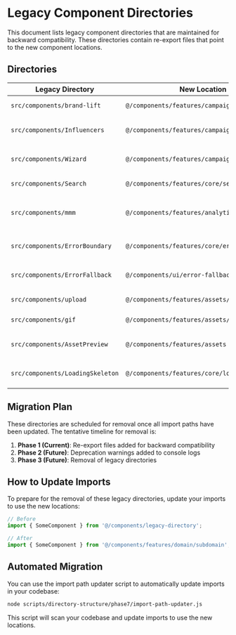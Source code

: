 # Legacy Component Directories

This document lists legacy component directories that are maintained for backward compatibility.
These directories contain re-export files that point to the new component locations.

## Directories

| Legacy Directory                 | New Location                                  | Description                       |
| -------------------------------- | --------------------------------------------- | --------------------------------- |
| `src/components/brand-lift`      | `@/components/features/campaigns/brand-lift`  | Brand lift components             |
| `src/components/Influencers`     | `@/components/features/campaigns/influencers` | Influencer management components  |
| `src/components/Wizard`          | `@/components/features/campaigns/wizard`      | Campaign wizard components        |
| `src/components/Search`          | `@/components/features/core/search`           | Search components                 |
| `src/components/mmm`             | `@/components/features/analytics/mmm`         | Marketing mix modeling components |
| `src/components/ErrorBoundary`   | `@/components/features/core/error-handling`   | Error boundary components         |
| `src/components/ErrorFallback`   | `@/components/ui/error-fallback`              | Error fallback components         |
| `src/components/upload`          | `@/components/features/assets/upload`         | Upload components                 |
| `src/components/gif`             | `@/components/features/assets/gif`            | GIF handling components           |
| `src/components/AssetPreview`    | `@/components/features/assets`                | Asset preview components          |
| `src/components/LoadingSkeleton` | `@/components/features/core/loading`          | Loading skeleton components       |

## Migration Plan

These directories are scheduled for removal once all import paths have been updated.
The tentative timeline for removal is:

1. **Phase 1 (Current)**: Re-export files added for backward compatibility
2. **Phase 2 (Future)**: Deprecation warnings added to console logs
3. **Phase 3 (Future)**: Removal of legacy directories

## How to Update Imports

To prepare for the removal of these legacy directories, update your imports to use the new locations:

```typescript
// Before
import { SomeComponent } from '@/components/legacy-directory';

// After
import { SomeComponent } from '@/components/features/domain/subdomain';
```

## Automated Migration

You can use the import path updater script to automatically update imports in your codebase:

```bash
node scripts/directory-structure/phase7/import-path-updater.js
```

This script will scan your codebase and update imports to use the new locations.
